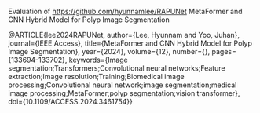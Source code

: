 Evaluation of https://github.com/hyunnamlee/RAPUNet 
MetaFormer and CNN Hybrid Model for Polyp Image Segmentation

@ARTICLE{lee2024RAPUNet,
  author={Lee, Hyunnam and Yoo, Juhan},
  journal={IEEE Access}, 
  title={MetaFormer and CNN Hybrid Model for Polyp Image Segmentation}, 
  year={2024},
  volume={12},
  number={},
  pages={133694-133702},
  keywords={Image segmentation;Transformers;Convolutional neural networks;Feature extraction;Image resolution;Training;Biomedical image processing;Convolutional neural network;image segmentation;medical image processing;MetaFormer;polyp segmentation;vision transformer},
  doi={10.1109/ACCESS.2024.3461754}}
